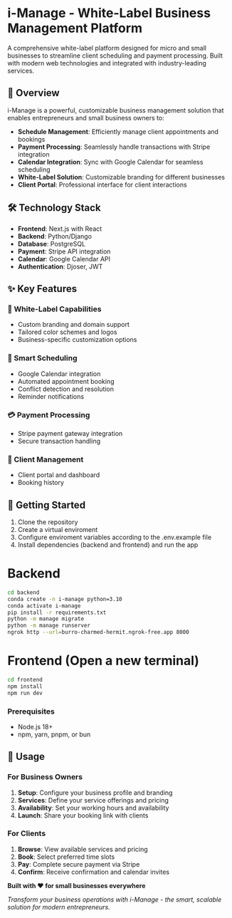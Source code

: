 # i-Manage - White-Label Business Management Platform

A comprehensive white-label platform designed for micro and small businesses to streamline client scheduling and payment processing. Built with modern web technologies and integrated with industry-leading services.

## 🚀 Overview

i-Manage is a powerful, customizable business management solution that enables entrepreneurs and small business owners to:

- **Schedule Management**: Efficiently manage client appointments and bookings
- **Payment Processing**: Seamlessly handle transactions with Stripe integration
- **Calendar Integration**: Sync with Google Calendar for seamless scheduling
- **White-Label Solution**: Customizable branding for different businesses
- **Client Portal**: Professional interface for client interactions

## 🛠️ Technology Stack

- **Frontend**: Next.js with React
- **Backend**: Python/Django
- **Database**: PostgreSQL
- **Payment**: Stripe API integration
- **Calendar**: Google Calendar API
- **Authentication**: Djoser, JWT

## ✨ Key Features

### 🔐 White-Label Capabilities

- Custom branding and domain support
- Tailored color schemes and logos
- Business-specific customization options

### 📅 Smart Scheduling

- Google Calendar integration
- Automated appointment booking
- Conflict detection and resolution
- Reminder notifications

### 💳 Payment Processing

- Stripe payment gateway integration
- Secure transaction handling

### 👥 Client Management

- Client portal and dashboard
- Booking history

## 🚀 Getting Started

1. Clone the repository
2. Create a virtual enviroment
3. Configure enviroment variables according to the .env.example file
4. Install dependencies (backend and frontend) and run the app

# Backend

```bash
cd backend
conda create -n i-manage python=3.10
conda activate i-manage
pip install -r requirements.txt
python -m manage migrate
python -m manage runserver
ngrok http --url=burro-charmed-hermit.ngrok-free.app 8000
```

# Frontend (Open a new terminal)

```bash
cd frontend
npm install
npm run dev
```

### Prerequisites

- Node.js 18+
- npm, yarn, pnpm, or bun

## 📱 Usage

### For Business Owners

1. **Setup**: Configure your business profile and branding
2. **Services**: Define your service offerings and pricing
3. **Availability**: Set your working hours and availability
4. **Launch**: Share your booking link with clients

### For Clients

1. **Browse**: View available services and pricing
2. **Book**: Select preferred time slots
3. **Pay**: Complete secure payment via Stripe
4. **Confirm**: Receive confirmation and calendar invites

**Built with ❤️ for small businesses everywhere**

_Transform your business operations with i-Manage - the smart, scalable solution for modern entrepreneurs._
